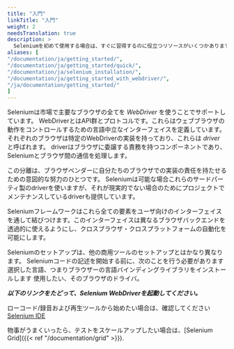 ```yaml
---
title: "入門"
linkTitle: "入門"
weight: 2
needsTranslation: true
description: >
  Seleniumを初めて使用する場合は、すぐに習得するのに役立つリソースがいくつかあります。
aliases: [
"/documentation/ja/getting_started/", 
"/documentation/ja/getting_started/quick/",
"/documentation/ja/selenium_installation/",
"/documentation/ja/getting_started_with_webdriver/",
"/ja/documentation/getting_started/"
]
---
```


Seleniumは市場で主要なブラウザの全てを _WebDriver_ を使うことでサポートしています。
WebDriverとはAPI群とプロトコルです。これらはウェブブラウザの動作をコントロールするための言語中立なインターフェイスを定義しています。
それぞれのブラウザは特定のWebDriverの実装を持っており、これらは *driver* と呼ばれます。
driverはブラウザに委譲する責務を持つコンポーネントであり、Seleniumとブラウザ間の通信を処理します。

この分離は、ブラウザベンダーに自分たちのブラウザでの実装の責任を持たせるための意図的な努力のひとつです。
Seleniumは可能な場合これらのサードパーティ製のdriverを使いますが、それが現実的でない場合のためにプロジェクトでメンテナンスしているdriverも提供しています。

Seleniumフレームワークはこれら全ての要素をユーザ向けのインターフェイスを通して結びつけます。このインターフェイスは異なるブラウザバックエンドを透過的に使えるようにし、クロスブラウザ・クロスプラットフォームの自動化を可能にします。

Seleniumのセットアップは、他の商用ツールのセットアップとはかなり異なります。
Seleniumコードの記述を開始する前に、次のことを行う必要があります
選択した言語、つまりブラウザーの言語バインディングライブラリをインストールします
使用したい、そのブラウザのドライバ。

***以下のリンクをたどって、Selenium WebDriverを起動してください。***

ローコード/録音および再生ツールから始めたい場合は、確認してください
[Selenium IDE](https://selenium.dev/selenium-ide)

物事がうまくいったら、テストをスケールアップしたい場合は、[Selenium Grid]({{< ref "/documentation/grid" >}}).
